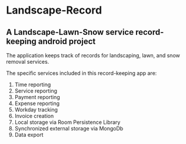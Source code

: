 # Landscape-Record
## A Landscape-Lawn-Snow service record-keeping android project 

The application keeps track of records for landscaping, lawn, and snow removal services. 

The specific services included in this record-keeping app are: 

  1. Time reporting 
  2. Service reporting 
  3. Payment reporting
  4. Expense reporting
  5. Workday tracking
  6. Invoice creation
  7. Local storage via Room Persistence Library
  8. Synchronized external storage via MongoDb
  9. Data export
